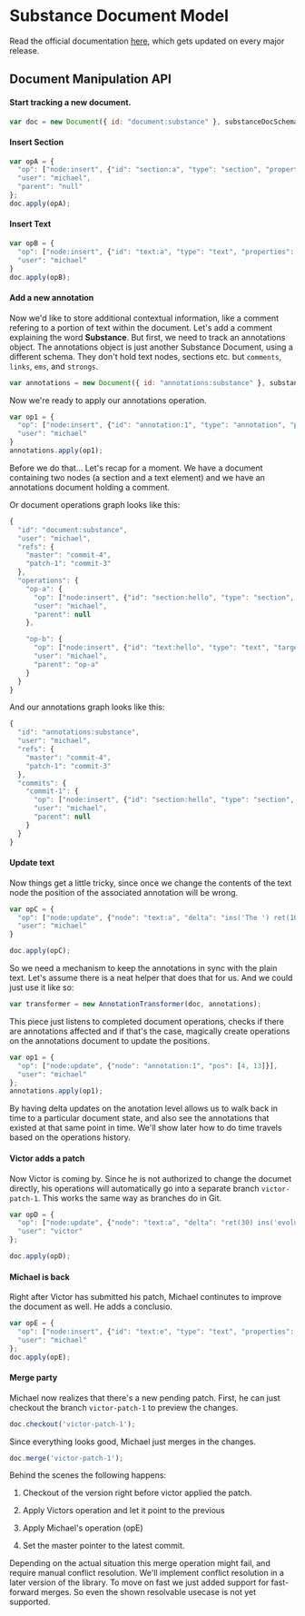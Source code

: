 # Substance Document Model

Read the official documentation [here](http://interior.substance.io/modules/document.html), which gets updated on every major release.

## Document Manipulation API

#### Start tracking a new document.

```js
var doc = new Document({ id: "document:substance" }, substanceDocSchema);
```

#### Insert Section

```js
var opA = {
  "op": ["node:insert", {"id": "section:a", "type": "section", "properties": {"name": "Substance Document Model"}}],
  "user": "michael",
  "parent": "null"
};
doc.apply(opA);
```

#### Insert Text

```js
var opB = {
  "op": ["node:insert", {"id": "text:a", "type": "text", "properties": {"content": "Substance Document Model is a generic format for representing documents including their history."}}],
  "user": "michael"
}
doc.apply(opB);
```

#### Add a new annotation

Now we'd like to store additional contextual information, like a comment refering to a portion of text within the document. Let's add a comment explaining the word **Substance**. But first, we need to track an annotations object. The annotations object is just another Substance Document, using a different schema. They don't hold text nodes, sections etc. but `comments`, `links`, `ems`, and `strongs`.

```js
var annotations = new Document({ id: "annotations:substance" }, substanceAnnotationSchema);
```

Now we're ready to apply our annotations operation.

```js
var op1 = {
  "op": ["node:insert", {"id": "annotation:1", "type": "annotation", "pos": [0, 9], properties": {"content": "The Substance Document Model is a generic format for representing documents including their history."}}],
  "user": "michael"
}
annotations.apply(op1);
```

Before we do that... Let's recap for a moment. We have a document containing two nodes (a section and a text element) and we have an annotations document holding a comment.

Or document operations graph looks like this:

```js
{
  "id": "document:substance",
  "user": "michael",
  "refs": {
    "master": "commit-4",
    "patch-1": "commit-3"
  },
  "operations": {
    "op-a": {
      "op": ["node:insert", {"id": "section:hello", "type": "section", "properties": {"name": "Hello?"}}],
      "user": "michael",
      "parent": null
    },

    "op-b": {
      "op": ["node:insert", {"id": "text:hello", "type": "text", "target": "section:hello", "properties": {"content": "Hello there."}}],
      "user": "michael",
      "parent": "op-a"
    }
  }
}
```

And our annotations graph looks like this:

```js
{
  "id": "annotations:substance",
  "user": "michael",
  "refs": {
    "master": "commit-4",
    "patch-1": "commit-3"
  },
  "commits": {
    "commit-1": {
      "op": ["node:insert", {"id": "section:hello", "type": "section", "properties": {"name": "Hello?"}}],
      "user": "michael",
      "parent": null
    }
  }
}
```

#### Update text

Now things get a little tricky, since once we change the contents of the text node the position of the associated annotation will be wrong.

```js
var opC = {
  "op": ["node:update", {"node": "text:a", "delta": "ins('The ') ret(100)"}],
  "user": "michael"
}

doc.apply(opC);
```

So we need a mechanism to keep the annotations in sync with the plain text. Let's assume there is a neat helper that does that for us. And we could just use it like so:

```js
var transformer = new AnnotationTransformer(doc, annotations);
```

This piece just listens to completed document operations, checks if there are annotations affected and if that's the case, magically create operations on the annotations document to update the positions. 

```js
var op1 = {
  "op": ["node:update", {"node": "annotation:1", "pos": [4, 13]}],
  "user": "michael"
};
annotations.apply(op1);
```

By having delta updates on the anotation level allows us to walk back in time to a particular document state, and also see the annotations that existed at that same point in time. We'll show later how to do time travels based on the operations history.

#### Victor adds a patch

Now Victor is coming by. Since he is not authorized to change the documet directly, his operations will automatically go into a separate branch `victor-patch-1`. This works the same way as branches do in Git.

```js
var opD = {
  "op": ["node:update", {"node": "text:a", "delta": "ret(30) ins('evolutionary') ret(100)"}],
  "user": "victor"
};

doc.apply(opD);
```

#### Michael is back

Right after Victor has submitted his patch, Michael continutes to improve the document as well. He adds a conclusio.


```js
var opE = {
  "op": ["node:insert", {"id": "text:e", "type": "text", "properties": {"content": "The end."}}],
  "user": "michael"
};
doc.apply(opE);
```


#### Merge party

Michael now realizes that there's a new pending patch. First, he can just checkout the branch `victor-patch-1` to preview the changes. 

```js
doc.checkout('victor-patch-1');
```

Since everything looks good, Michael just merges in the changes.

```js
doc.merge('victor-patch-1');
```

Behind the scenes the following happens:

1. Checkout of the version right before victor applied the patch.

2. Apply Victors operation and let it point to the previous 

3. Apply Michael's operation (opE)

4. Set the master pointer to the latest commit.

Depending on the actual situation this merge operation might fail, and require manual conflict resolution. We'll implement conflict resolution in a later version of the library. To move on fast we just added support for fast-forward merges. So even the shown resolvable usecase is not yet supported.

